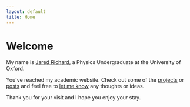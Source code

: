 ```yaml
---
layout: default
title: Home
---
```


<h1>Welcome</h1>

<p></p>

My name is <a href="{{ site.url }}/about">Jared Richard</a>, a Physics Undergraduate at the University of Oxford. 

You've reached my academic website. Check out some of the <a href="{{ site.url }}/projectarchive">projects</a> or <a href="{{ site.url }}/postarchive">posts</a> and feel free to <a href="{{ site.url }}/about">let me know</a> any thoughts or ideas.

Thank you for your visit and I hope you enjoy your stay.

<!-- >semper discens - *always learning* -->
